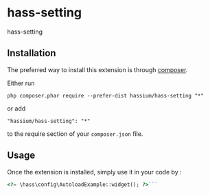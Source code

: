 hass-setting
=================
hass-setting

Installation
------------

The preferred way to install this extension is through [composer](http://getcomposer.org/download/).

Either run

```
php composer.phar require --prefer-dist hassium/hass-setting "*"
```

or add

```
"hassium/hass-setting": "*"
```

to the require section of your `composer.json` file.


Usage
-----

Once the extension is installed, simply use it in your code by  :

```php
<?= \hass\config\AutoloadExample::widget(); ?>```